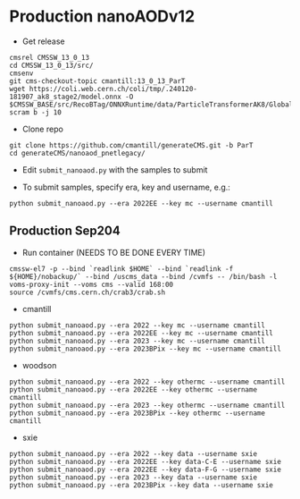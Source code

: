 # Production nanoAODv12

- Get release
```
cmsrel CMSSW_13_0_13
cd CMSSW_13_0_13/src/
cmsenv
git cms-checkout-topic cmantill:13_0_13_ParT
wget https://coli.web.cern.ch/coli/tmp/.240120-181907_ak8_stage2/model.onnx -O $CMSSW_BASE/src/RecoBTag/ONNXRuntime/data/ParticleTransformerAK8/GlobalMD/V02/
scram b -j 10
```

- Clone repo
```
git clone https://github.com/cmantill/generateCMS.git -b ParT
cd generateCMS/nanoaod_pnetlegacy/
```

- Edit `submit_nanoaod.py` with the samples to submit
 
- To submit samples, specify era, key and username, e.g.:
```
python submit_nanoaod.py --era 2022EE --key mc --username cmantill
```

## Production Sep204

- Run container (NEEDS TO BE DONE EVERY TIME)
```
cmssw-el7 -p --bind `readlink $HOME` --bind `readlink -f ${HOME}/nobackup/` --bind /uscms_data --bind /cvmfs -- /bin/bash -l
voms-proxy-init --voms cms --valid 168:00
source /cvmfs/cms.cern.ch/crab3/crab.sh
```

- cmantill
```
python submit_nanoaod.py --era 2022 --key mc --username cmantill
python submit_nanoaod.py --era 2022EE --key mc --username cmantill
python submit_nanoaod.py --era 2023 --key mc --username cmantill
python submit_nanoaod.py --era 2023BPix --key mc --username cmantill
```

- woodson
```
python submit_nanoaod.py --era 2022 --key othermc --username cmantill
python submit_nanoaod.py --era 2022EE --key othermc --username cmantill
python submit_nanoaod.py --era 2023 --key othermc --username cmantill
python submit_nanoaod.py --era 2023BPix --key othermc --username cmantill
```

- sxie
```
python submit_nanoaod.py --era 2022 --key data --username sxie
python submit_nanoaod.py --era 2022EE --key data-C-E --username sxie
python submit_nanoaod.py --era 2022EE --key data-F-G --username sxie
python submit_nanoaod.py --era 2023 --key data --username sxie
python submit_nanoaod.py --era 2023BPix --key data --username sxie
```
